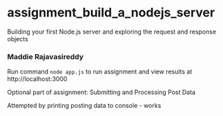 # assignment_build_a_nodejs_server
Building your first Node.js server and exploring the request and response objects


<h3>Maddie Rajavasireddy</h3>

Run command `node app.js` to run assignment and view results at http://localhost:3000

Optional part of assignment: Submitting and Processing Post Data

Attempted by printing posting data to console - works
